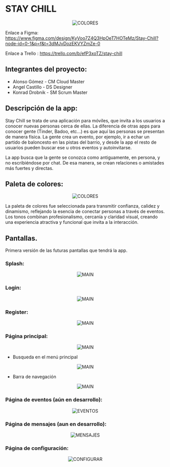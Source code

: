 # STAY CHILL
<p align="center">
  <img src="imagenes/StayChill.svg" alt="COLORES" />
</p>

Enlace a Figma: https://www.figma.com/design/KyVoo7Z4Q3HpOeT7HOTeMz/Stay-Chill?node-id=0-1&p=f&t=3dMJvDozEKVYZmZe-0

Enlace a Trello : https://trello.com/b/efP3xoTZ/stay-chill


## Integrantes del proyecto:

- Alonso Gómez - CM Cloud Master
- Angel Castillo - DS Designer
- Konrad Drobnik - SM Scrum Master


## Descripción de la app:

Stay Chill se trata de una aplicación para móviles, que invita a los usuarios a conocer nuevas personas cerca de ellas.
La diferencia de otras apps para conocer gente (Tinder, Badoo, etc...) es que aquí las personas se presentan de manera física. La gente crea un evento, por ejemplo, ir a echar un partido de baloncesto en las pistas del barrio, y desde la app el resto de usuarios pueden buscar ese u otros eventos y autoinvitarse.

La app busca que la gente se conozca como antiguamente, en persona, y no escribiéndose por chat. De esa manera, se crean relaciones o amistades más fuertes y directas.


## Paleta de colores:

<p align="center">
  <img src="imagenes/Paleta_StayChill.jpg" alt="COLORES" />
</p>

La paleta de colores fue seleccionada para transmitir confianza, calidez y dinamismo, reflejando la esencia de conectar personas a través de eventos. Los tonos combinan profesionalismo, cercanía y claridad visual, creando una experiencia atractiva y funcional que invita a la interacción.


## Pantallas.

Primera versión de las futuras pantallas que tendrá la app.


### Splash:

<p align="center">
  <img src="imagenes/pantalla_1_splash.jpg" alt="MAIN" />
</p>


### Login:

<p align="center">
  <img src="imagenes/pantalla_2_login.jpg" alt="MAIN" />
</p>


### Register:

<p align="center">
  <img src="imagenes/pantalla_3_register.jpg" alt="MAIN" />
</p>


### Página principal:

<p align="center">
  <img src="imagenes/pantalla_4_main.jpg" alt="MAIN" />
</p>

- Busqueda en el menú principal
<p align="center">
  <img src="imagenes/pantalla_4b_busqueda.jpg" alt="MAIN" />
</p>

- Barra de navegación
<p align="center">
  <img src="imagenes/pantalla_4c_navigationmenu.jpg" alt="MAIN" />
</p>


### Página de eventos (aún en desarrollo):

<p align="center">
  <img src="imagenes/eventos.jpg" alt="EVENTOS" />
</p>


### Página de mensajes (aun en desarrollo):

<p align="center">
  <img src="imagenes/mensajes.jpg" alt="MENSAJES" />
</p>


### Página de configuración:

<p align="center">
  <img src="imagenes/pantalla_5_fragmentopciones.jpg" alt="CONFIGURAR" />
</p>
